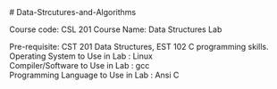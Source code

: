 <html># Data-Strcutures-and-Algorithms

Course code: CSL 201 Course Name: Data Structures Lab<br>

Pre-requisite: CST 201 Data Structures, EST 102 C programming skills.<br>
Operating System to Use in Lab : Linux<br>
Compiler/Software to Use in Lab : gcc<br>
Programming Language to Use in Lab : Ansi C<br>
</html>
